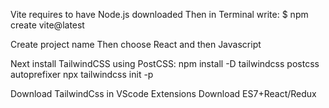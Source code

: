 Vite requires to have Node.js downloaded
Then in Terminal write:
$ npm create vite@latest

Create project name 
Then choose React and then Javascript 

Next install TailwindCSS using PostCSS: 
npm install -D tailwindcss postcss autoprefixer
npx tailwindcss init -p

Download TailwindCss in VScode Extensions
Download ES7+React/Redux